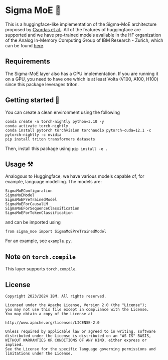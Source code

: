 # Sigma MoE 🤗
This is a huggingface-like implementation of the Sigma-MoE architecture proposed by [Csordas et al.](https://aclanthology.org/2023.findings-emnlp.49/).
All of the features of huggingface are supported and we have pre-trained models available in the HF organization of the Analog In-Memory Computing Group of IBM Research - Zurich, which can be found [here](https://huggingface.co/ibm-aimc).

## Requirements
The Sigma-MoE layer also has a CPU implementation. If you are running it on a GPU, you need to have one which is at least Volta (V100, A100, H100) since this package leverages triton.
## Getting started 🚀
You can create a clean environment using the following
```
conda create -n torch-nightly python=3.10 -y
conda activate torch-nightly
conda install pytorch torchvision torchaudio pytorch-cuda=12.1 -c pytorch-nightly -c nvidia
pip install triton transformers datasets
```

Then, install this package using `pip install -e .`

## Usage ⚒️
Analogous to Huggingface, we have various models capable of, for example, language modelling. The models are:
```
SigmaMoEConfiguration
SigmaMoEModel
SigmaMoEPreTrainedModel
SigmaMoEForCausalLM
SigmaMoEForSequenceClassification
SigmaMoEForTokenClassification
```
and can be imported using
```
from sigma_moe import SigmaMoEPreTrainedModel
```
For an example, see `example.py`.

## Note on `torch.compile`
This layer supports `torch.compile`.

## License
```
Copyright 2023/2024 IBM. All rights reserved.

Licensed under the Apache License, Version 2.0 (the "License");
you may not use this file except in compliance with the License.
You may obtain a copy of the License at

http://www.apache.org/licenses/LICENSE-2.0

Unless required by applicable law or agreed to in writing, software
distributed under the License is distributed on an "AS IS" BASIS,
WITHOUT WARRANTIES OR CONDITIONS OF ANY KIND, either express or implied.
See the License for the specific language governing permissions and
limitations under the License.
```
